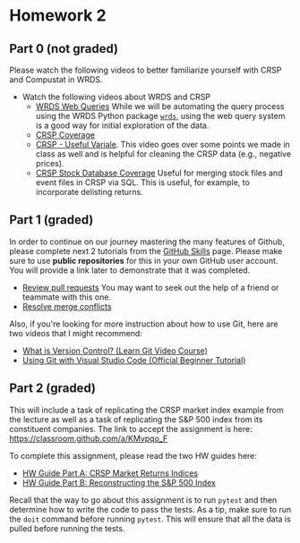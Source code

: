 # Homework 2

## Part 0 (not graded)

Please watch the following videos to better familiarize yourself with CRSP and Compustat in WRDS.

 - Watch the following videos about WRDS and CRSP
   - [WRDS Web Queries](https://player.vimeo.com/video/1019787855?h=83ee06d532) While we will be automating the query process using the WRDS Python package [`wrds`](https://pypi.org/project/wrds/), using the web query system is a good way for initial exploration of the data.
   - [CRSP Coverage](https://vimeo.com/417302309)
   - [CRSP - Useful Variale](https://wrds-www.wharton.upenn.edu/pages/grid-items/crsp-useful-variables/). This video goes over some points we made in class as well and is helpful for cleaning the CRSP data (e.g., negative prices).
   - [CRSP Stock Database Coverage](https://wrds-www.wharton.upenn.edu/pages/grid-items/crsp-stock-database-structure/) Useful for merging stock files and event files in CRSP via SQL. This is useful, for example, to incorporate delisting returns.


## Part 1 (graded)

In order to continue on our journey mastering the many features of Github, please complete next 2 tutorials from the [GitHub Skills](https://skills.github.com/) page. Please make sure to use **public repositories** for this in your own GitHub user account. You will provide a link later to demonstrate that it was completed.

- [Review pull requests](https://github.com/skills/review-pull-requests) You may want to seek out the help of a friend or teammate with this one.
- [Resolve merge conflicts](https://github.com/skills/resolve-merge-conflicts)

Also, if you're looking for more instruction about how to use Git, here are two videos that I might recommend:

- [What is Version Control? (Learn Git Video Course)](https://www.youtube.com/watch?v=M-O8ZNW9icQ)
- [Using Git with Visual Studio Code (Official Beginner Tutorial)](https://www.youtube.com/watch?v=i_23KUAEtUM)

## Part 2 (graded)

This will include a task of replicating the CRSP market index example from the lecture as well as a task of replicating the S&P 500 index from its constituent companies. The link to accept the assignment is here: https://classroom.github.com/a/KMvpqo_F

To complete this assignment, please read the two HW guides here:

- [HW Guide Part A: CRSP Market Returns Indices](../../output/_02_CRSP_market_index.ipynb)
- [HW Guide Part B: Reconstructing the S&P 500 Index](../../output/_03_SP500_constituents_and_index.ipynb)

Recall that the way to go about this assignment is to run `pytest` and then determine how to write the code to pass the tests. As a tip, make sure to run the `doit` command before running `pytest`. This will ensure that all the data is pulled before running the tests.

